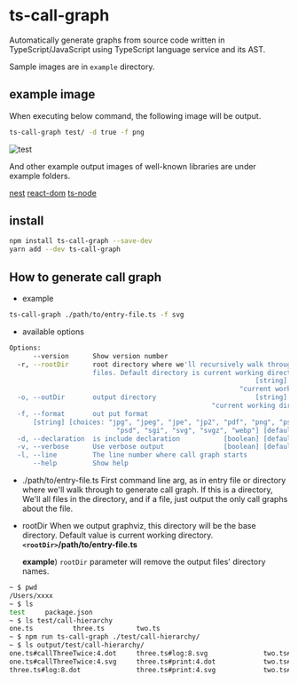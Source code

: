 # ts-call-graph

Automatically generate graphs from source code written in TypeScript/JavaScript using TypeScript language service and its AST.

Sample images are in `example` directory.

## example image

When executing below command, the following image will be output.

```sh
ts-call-graph test/ -d true -f png
```

![test](output/test/call-hierarchy/one.png)

And other example output images of well-known libraries are under example folders.

[nest](./example/nest/README.md)
[react-dom](./example/react-dom/README.md)
[ts-node](./example/ts-node/README.md)

## install

```sh
npm install ts-call-graph --save-dev
yarn add --dev ts-call-graph
```

## How to generate call graph

- example

```sh
ts-call-graph ./path/to/entry-file.ts -f svg
```

- available options

```sh
Options:
      --version      Show version number                               [boolean]
  -r, --rootDir      root directory where we'll recursively walk through source
                     files. Default directory is current working directory.
                                                              [string] [default:
                                                          "current working directory"]
  -o, --outDir       output directory                         [string] [default:
                                                   "current working directory/output"]
  -f, --format       out put format
      [string] [choices: "jpg", "jpeg", "jpe", "jp2", "pdf", "png", "ps", "ps2",
                           "psd", "sgi", "svg", "svgz", "webp"] [default: "svg"]
  -d, --declaration  is include declaration           [boolean] [default: false]
  -v, --verbose      Use verbose output               [boolean] [default: false]
  -l, --line         The line number where call graph starts            [number]
      --help         Show help                                         [boolean]
```

- ./path/to/entry-file.ts
  First command line arg, as in entry file or directory where we'll walk through to generate call graph.
  If this is a directory, We'll all files in the directory, and if a file, just output the only call graphs about the file.
- rootDir
  When we output graphviz, this directory will be the base directory. Default value is current working directory.
  **`<rootDir>`/path/to/entry-file.ts**

  **example**)
  `rootDir` parameter will remove the output files' directory names.

```sh
~ $ pwd
/Users/xxxx
~ $ ls
test     package.json
~ $ ls test/call-hierarchy
one.ts          three.ts        two.ts
~ $ npm run ts-call-graph ./test/call-hierarchy/
~ $ ls output/test/call-hierarchy/
one.ts#callThreeTwice:4.dot     three.ts#log:8.svg              two.ts#tada:7.dot               two.ts#tada:8.svg
one.ts#callThreeTwice:4.svg     three.ts#print:4.dot            two.ts#tada:7.svg
three.ts#log:8.dot              three.ts#print:4.svg            two.ts#tada:8.do
```
